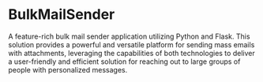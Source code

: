 # BulkMailSender
A feature-rich bulk mail sender application utilizing Python and Flask. This solution provides a powerful and versatile platform for sending mass emails with attachments, leveraging the capabilities of both technologies to deliver a user-friendly and efficient solution for reaching out to large groups of people with personalized messages.
